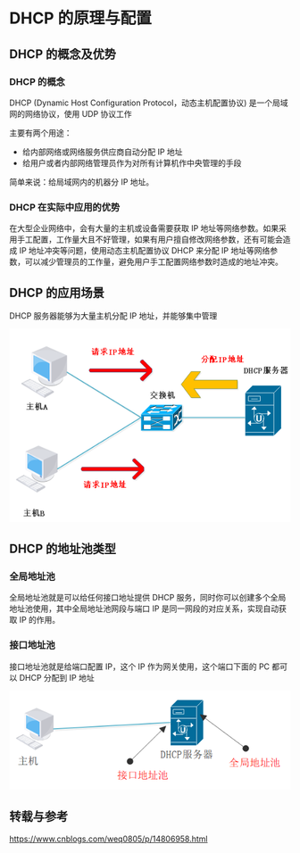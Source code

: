 # DHCP 的原理与配置
## DHCP 的概念及优势
### DHCP 的概念
DHCP (Dynamic Host Configuration Protocol，动态主机配置协议) 是一个局域网的网络协议，使用 UDP 协议工作

主要有两个用途：

* 给内部网络或网络服务供应商自动分配 IP 地址
* 给用户或者内部网络管理员作为对所有计算机作中央管理的手段

简单来说：给局域网内的机器分 IP 地址。

### DHCP 在实际中应用的优势
在大型企业网络中，会有大量的主机或设备需要获取 IP 地址等网络参数。如果采用手工配置，工作量大且不好管理，如果有用户擅自修改网络参数，还有可能会造成 IP 地址冲突等问题，使用动态主机配置协议 DHCP 来分配 IP 地址等网络参数，可以减少管理员的工作量，避免用户手工配置网络参数时造成的地址冲突。

## DHCP 的应用场景
DHCP 服务器能够为大量主机分配 IP 地址，并能够集中管理

![](./DHCP/DHCP-1-1.png "")

## DHCP 的地址池类型
### 全局地址池
全局地址池就是可以给任何接口地址提供 DHCP 服务，同时你可以创建多个全局地址池使用，其中全局地址池网段与端口 IP 是同一网段的对应关系，实现自动获取 IP 的作用。

### 接口地址池
接口地址池就是给端口配置 IP，这个 IP 作为网关使用，这个端口下面的 PC 都可以 DHCP 分配到 IP 地址

![](./DHCP/DHCP-2-1.png "")

## 转载与参考
https://www.cnblogs.com/weq0805/p/14806958.html